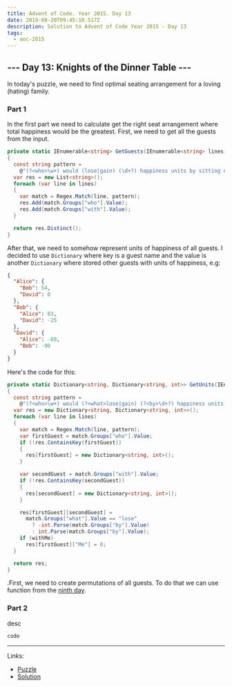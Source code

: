 ```yaml
---
title: Advent of Code. Year 2015. Day 13
date: 2019-08-20T09:45:10.517Z
description: Solution to Advent of Code Year 2015 - Day 13
tags:
  - aoc-2015
---
```

## --- Day 13: Knights of the Dinner Table ---

In today's puzzle, we need to find optimal seating arrangement for a loving (hating) family.

### Part 1

In the first part we need to calculate get the right seat arrangement where total happiness would be the greatest. First, we need to get all the guests from the input.

```csharp
private static IEnumerable<string> GetGuests(IEnumerable<string> lines)
{
  const string pattern =
    @"(?<who>\w+) would (lose|gain) (\d+?) happiness units by sitting next to (?<with>\w+)";
  var res = new List<string>();
  foreach (var line in lines)
  {
    var match = Regex.Match(line, pattern);
    res.Add(match.Groups["who"].Value);
    res.Add(match.Groups["with"].Value);
  }

  return res.Distinct();
}
```

After that, we need to somehow represent units of happiness of all guests. I decided to use `Dictionary` where key is a guest name and the value is another `Dictionary` where stored other guests with units of happiness, e.g:

```json
{
  "Alice": {
    "Bob": 54,
    "David": 0
  },
  "Bob": {
    "Alice": 83,
    "David": -25
  },
  "David": {
    "Alice": -60,
    "Bob": -90
  }
}
```

Here's the code for this:

```csharp
private static Dictionary<string, Dictionary<string, int>> GetUnits(IEnumerable<string> lines, bool withMe = false)
{
  const string pattern = 
    @"(?<who>\w+) would (?<what>lose|gain) (?<by>\d+?) happiness units by sitting next to (?<with>\w+)";
  var res = new Dictionary<string, Dictionary<string, int>>();
  foreach (var line in lines)
  {
    var match = Regex.Match(line, pattern);
    var firstGuest = match.Groups["who"].Value;
    if (!res.ContainsKey(firstGuest))
    {
      res[firstGuest] = new Dictionary<string, int>();
    }

    var secondGuest = match.Groups["with"].Value;
    if (!res.ContainsKey(secondGuest))
    {
      res[secondGuest] = new Dictionary<string, int>();
    }

    res[firstGuest][secondGuest] =
      match.Groups["what"].Value == "lose"
        ? -int.Parse(match.Groups["by"].Value)
        : int.Parse(match.Groups["by"].Value);
    if (withMe)
      res[firstGuest]["Me"] = 0;
  }

  return res;
}
```

 .First, we need to create permutations of all guests. To do that we can use function from the [ninth day](/advent-of-code-year-2015-day-9).

### Part 2

desc

```csharp
code
```

- - -

Links:

* [Puzzle](https://adventofcode.com/2015/day/13)
* [Solution](https://github.com/PDmatrix/advent-of-code/tree/master/CSharp/Solutions/2015/13)
